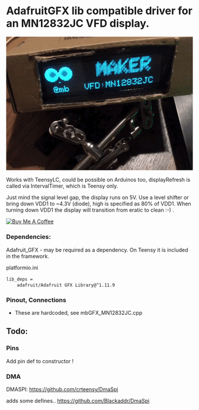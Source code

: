 # AdafruitGFX lib compatible driver for an MN12832JC VFD display.

![VFD in action](images/mn12832jc.gif)

Works with TeensyLC, could be possible on Arduinos too, displayRefresh is called via IntervalTimer, which is Teensy only.

Just mind the signal level gap, the display runs on 5V. Use a level shifter or bring down VDD1 to ~4.3V (diode), high is specified as 80% of VDD1. When turning down VDD1 the display will transition from eratic to clean :-) .

<a href="https://www.buymeacoffee.com/mariosgeu" target="_blank"><img src="https://cdn.buymeacoffee.com/buttons/default-orange.png" alt="Buy Me A Coffee" height="41" width="174"></a>

### Dependencies:

Adafruit_GFX - may be required as a dependency. On Teensy it is included in the framework.

platformio.ini
```
lib_deps = 
    adafruit/Adafruit GFX Library@^1.11.9
```

### Pinout, Connections

- These are hardcoded, see mbGFX_MN12832JC.cpp

## Todo:

### Pins

Add pin def to constructor !

### DMA

DMASPI: https://github.com/crteensy/DmaSpi

adds some defines.. https://github.com/Blackaddr/DmaSpi

